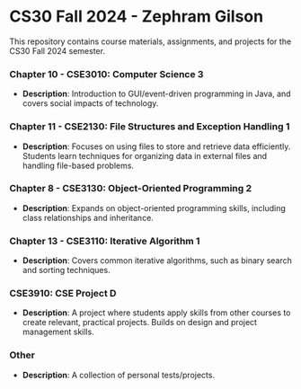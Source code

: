 # CS30 Fall 2024 - Zephram Gilson

This repository contains course materials, assignments, and projects for the CS30 Fall 2024 semester.

### Chapter 10 - CSE3010: Computer Science 3 
- **Description**: Introduction to GUI/event-driven programming in Java, and covers social impacts of technology.

### Chapter 11 - CSE2130: File Structures and Exception Handling 1 
- **Description**: Focuses on using files to store and retrieve data efficiently. Students learn techniques for organizing data in external files and handling file-based problems.

### Chapter 8 - CSE3130: Object-Oriented Programming 2 
- **Description**: Expands on object-oriented programming skills, including class relationships and inheritance.

### Chapter 13 - CSE3110: Iterative Algorithm 1 
- **Description**: Covers common iterative algorithms, such as binary search and sorting techniques.

### CSE3910: CSE Project D 
- **Description**: A project where students apply skills from other courses to create relevant, practical projects. Builds on design and project management skills.

### Other
- **Description**: A collection of personal tests/projects.
